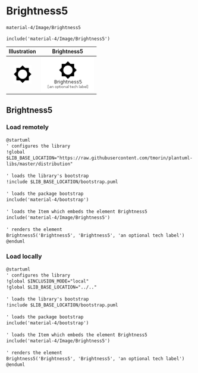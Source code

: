 # Brightness5


```text
material-4/Image/Brightness5
```

```text
include('material-4/Image/Brightness5')
```



| Illustration | Brightness5 |
| :---: | :---: |
| ![illustration for Illustration](../../material-4/Image/Brightness5.png) | ![illustration for Brightness5](../../material-4/Image/Brightness5.Local.png) |




## Brightness5

### Load remotely
```plantuml
@startuml
' configures the library
!global $LIB_BASE_LOCATION="https://raw.githubusercontent.com/tmorin/plantuml-libs/master/distribution"

' loads the library's bootstrap
!include $LIB_BASE_LOCATION/bootstrap.puml

' loads the package bootstrap
include('material-4/bootstrap')

' loads the Item which embeds the element Brightness5
include('material-4/Image/Brightness5')

' renders the element
Brightness5('Brightness5', 'Brightness5', 'an optional tech label')
@enduml
```

### Load locally
```plantuml
@startuml
' configures the library
!global $INCLUSION_MODE="local"
!global $LIB_BASE_LOCATION="../.."

' loads the library's bootstrap
!include $LIB_BASE_LOCATION/bootstrap.puml

' loads the package bootstrap
include('material-4/bootstrap')

' loads the Item which embeds the element Brightness5
include('material-4/Image/Brightness5')

' renders the element
Brightness5('Brightness5', 'Brightness5', 'an optional tech label')
@enduml
```

